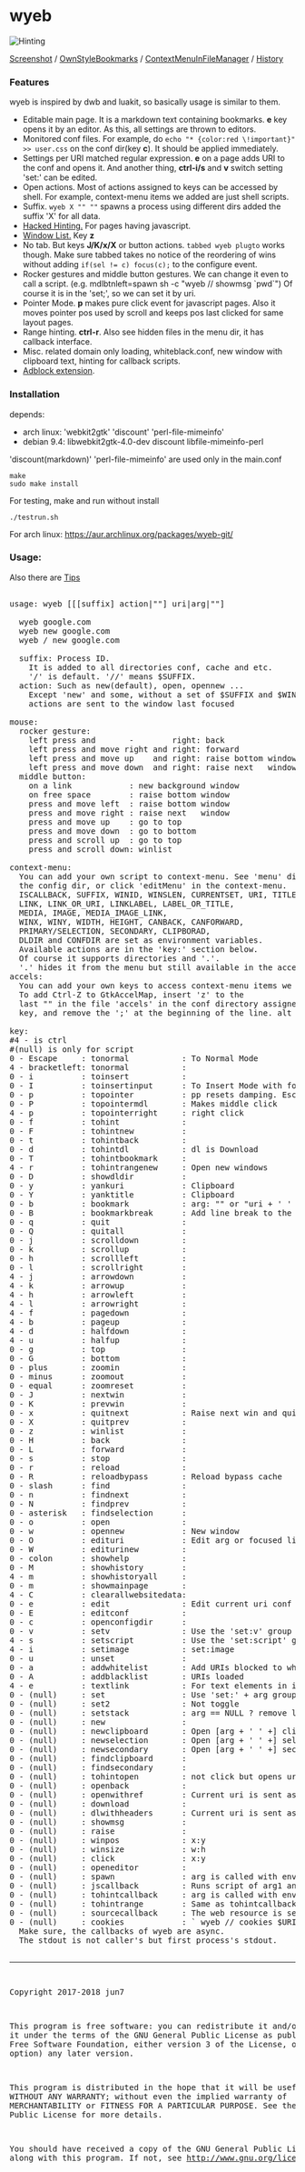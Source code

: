 # wyeb

![Hinting](https://github.com/jun7/wyeb/wiki/img/hinting.png)

[Screenshot](https://github.com/jun7/wyeb/wiki/img/favicon.png)
/ [OwnStyleBookmarks](https://github.com/jun7/wyeb/wiki/img/bookmark.png)
/ [ContextMenuInFileManager](https://github.com/jun7/wyeb/wiki/img/contextmenu.jpg)
/ [History](https://github.com/jun7/wyeb/wiki/img/history.jpg)

### Features
wyeb is inspired by dwb and luakit, so basically usage is similar to them.

- Editable main page. It is a markdown text containing bookmarks.
**e** key opens it by an editor. As this, all settings are thrown to editors.
- Monitored conf files. For example, do `echo "* {color:red \!important}" >> user.css` on the conf dir(key **c**).
It should be applied immediately.
- Settings per URI matched regular expression. **e** on a page adds URI to the conf and opens it.
And another thing, **ctrl-i/s** and **v** switch setting 'set:' can be edited.
- Open actions. Most of actions assigned to keys can be accessed by shell.
For example, context-menu items we added are just shell scripts.
- Suffix. `wyeb X "" ""` spawns a process using different dirs added the suffix 'X' for all data.
- [Hacked Hinting.](https://github.com/jun7/wyeb/wiki/img/hackedhint.png) For pages having javascript.
- [Window List.](https://github.com/jun7/wyeb/wiki/img/windowlist.jpg) Key **z**
- No tab. But keys **J/K/x/X** or button actions. `tabbed wyeb plugto` works though.
Make sure tabbed takes no notice of the reordering of wins
without adding `if(sel != c) focus(c);` to the configure event.
- Rocker gestures and middle button gestures. We can change it even to call a script.
(e.g. mdlbtnleft=spawn sh -c "wyeb // showmsg \`pwd\`")
Of course it is in the 'set;', so we can set it by uri.
- Pointer Mode. **p** makes pure click event for javascript pages.
Also it moves pointer pos used by scroll and keeps pos last clicked for same layout pages.
- Range hinting. **ctrl-r**. Also see hidden files in the menu dir, it has callback interface.
- Misc. related domain only loading,
whiteblack.conf, new window with clipboard text, hinting for callback scripts.
- [Adblock extension](https://github.com/jun7/wyebadblock).

### Installation
depends:

- arch linux: 'webkit2gtk' 'discount' 'perl-file-mimeinfo'
- debian 9.4: libwebkit2gtk-4.0-dev discount libfile-mimeinfo-perl

'discount(markdown)' 'perl-file-mimeinfo' are used only in the main.conf

	make
	sudo make install

For testing, make and run without install

	./testrun.sh

For arch linux: https://aur.archlinux.org/packages/wyeb-git/

### Usage:
Also there are [Tips](https://github.com/jun7/wyeb/wiki)
<pre>

usage: wyeb [[[suffix] action|""] uri|arg|""]

  wyeb google.com
  wyeb new google.com
  wyeb / new google.com

  suffix: Process ID.
    It is added to all directories conf, cache and etc.
    '/' is default. '//' means $SUFFIX.
  action: Such as new(default), open, opennew ...
    Except 'new' and some, without a set of $SUFFIX and $WINID,
    actions are sent to the window last focused

mouse:
  rocker gesture:
    left press and       -        right: back
    left press and move right and right: forward
    left press and move up    and right: raise bottom window and close
    left press and move down  and right: raise next   window and close
  middle button:
    on a link            : new background window
    on free space        : raise bottom window
    press and move left  : raise bottom window
    press and move right : raise next   window
    press and move up    : go to top
    press and move down  : go to bottom
    press and scroll up  : go to top
    press and scroll down: winlist

context-menu:
  You can add your own script to context-menu. See 'menu' dir in
  the config dir, or click 'editMenu' in the context-menu.
  ISCALLBACK, SUFFIX, WINID, WINSLEN, CURRENTSET, URI, TITLE, FOCUSURI,
  LINK, LINK_OR_URI, LINKLABEL, LABEL_OR_TITLE,
  MEDIA, IMAGE, MEDIA_IMAGE_LINK,
  WINX, WINY, WIDTH, HEIGHT, CANBACK, CANFORWARD,
  PRIMARY/SELECTION, SECONDARY, CLIPBORAD,
  DLDIR and CONFDIR are set as environment variables.
  Available actions are in the 'key:' section below.
  Of course it supports directories and '.'.
  '.' hides it from the menu but still available in the accels.
accels:
  You can add your own keys to access context-menu items we added.
  To add Ctrl-Z to GtkAccelMap, insert '<Primary><Shift>z' to the
  last "" in the file 'accels' in the conf directory assigned 'c'
  key, and remove the ';' at the beginning of the line. alt is <Alt>.

key:
#4 - is ctrl
#(null) is only for script
0 - Escape     : tonormal           : To Normal Mode
4 - bracketleft: tonormal           : 
0 - i          : toinsert           : 
0 - I          : toinsertinput      : To Insert Mode with focus of first input
0 - p          : topointer          : pp resets damping. Esc clears pos. Press enter/space makes btn press
0 - P          : topointermdl       : Makes middle click
4 - p          : topointerright     : right click
0 - f          : tohint             : 
0 - F          : tohintnew          : 
0 - t          : tohintback         : 
0 - d          : tohintdl           : dl is Download
0 - T          : tohintbookmark     : 
4 - r          : tohintrangenew     : Open new windows
0 - D          : showdldir          : 
0 - y          : yankuri            : Clipboard
0 - Y          : yanktitle          : Clipboard
0 - b          : bookmark           : arg: "" or "uri + ' ' + label"
0 - B          : bookmarkbreak      : Add line break to the main page
0 - q          : quit               : 
0 - Q          : quitall            : 
0 - j          : scrolldown         : 
0 - k          : scrollup           : 
0 - h          : scrollleft         : 
0 - l          : scrollright        : 
4 - j          : arrowdown          : 
4 - k          : arrowup            : 
4 - h          : arrowleft          : 
4 - l          : arrowright         : 
4 - f          : pagedown           : 
4 - b          : pageup             : 
4 - d          : halfdown           : 
4 - u          : halfup             : 
0 - g          : top                : 
0 - G          : bottom             : 
0 - plus       : zoomin             : 
0 - minus      : zoomout            : 
0 - equal      : zoomreset          : 
0 - J          : nextwin            : 
0 - K          : prevwin            : 
0 - x          : quitnext           : Raise next win and quit current win
0 - X          : quitprev           : 
0 - z          : winlist            : 
0 - H          : back               : 
0 - L          : forward            : 
0 - s          : stop               : 
0 - r          : reload             : 
0 - R          : reloadbypass       : Reload bypass cache
0 - slash      : find               : 
0 - n          : findnext           : 
0 - N          : findprev           : 
0 - asterisk   : findselection      : 
0 - o          : open               : 
0 - w          : opennew            : New window
0 - O          : edituri            : Edit arg or focused link or current page's URI
0 - W          : editurinew         : 
0 - colon      : showhelp           : 
0 - M          : showhistory        : 
4 - m          : showhistoryall     : 
0 - m          : showmainpage       : 
4 - C          : clearallwebsitedata: 
0 - e          : edit               : Edit current uri conf or mainpage
0 - E          : editconf           : 
0 - c          : openconfigdir      : 
0 - v          : setv               : Use the 'set:v' group
4 - s          : setscript          : Use the 'set:script' group
4 - i          : setimage           : set:image
0 - u          : unset              : 
0 - a          : addwhitelist       : Add URIs blocked to whiteblack.conf as white list
0 - A          : addblacklist       : URIs loaded
4 - e          : textlink           : For text elements in insert mode
0 - (null)     : set                : Use 'set:' + arg group of main.conf. This toggles
0 - (null)     : set2               : Not toggle
0 - (null)     : setstack           : arg == NULL ? remove last : add set without checking duplicate
0 - (null)     : new                : 
0 - (null)     : newclipboard       : Open [arg + ' ' +] clipboard text in a new window
0 - (null)     : newselection       : Open [arg + ' ' +] selection ...
0 - (null)     : newsecondary       : Open [arg + ' ' +] secondaly ...
0 - (null)     : findclipboard      : 
0 - (null)     : findsecondary      : 
0 - (null)     : tohintopen         : not click but opens uri as opennew/back
0 - (null)     : openback           : 
0 - (null)     : openwithref        : Current uri is sent as Referer
0 - (null)     : download           : 
0 - (null)     : dlwithheaders      : Current uri is sent as Referer. Also cookies
0 - (null)     : showmsg            : 
0 - (null)     : raise              : 
0 - (null)     : winpos             : x:y
0 - (null)     : winsize            : w:h
0 - (null)     : click              : x:y
0 - (null)     : openeditor         : 
0 - (null)     : spawn              : arg is called with environment variables
0 - (null)     : jscallback         : Runs script of arg1 and arg2 is called with $RESULT
0 - (null)     : tohintcallback     : arg is called with env selected by hint
0 - (null)     : tohintrange        : Same as tohintcallback but range
0 - (null)     : sourcecallback     : The web resource is sent via pipe
0 - (null)     : cookies            : ` wyeb // cookies $URI 'sh -c "echo $RESULT"' ` prints headers.
  Make sure, the callbacks of wyeb are async.
  The stdout is not caller's but first process's stdout.

</pre>
<hr>
<pre>

Copyright 2017-2018 jun7

This program is free software: you can redistribute it and/or modify
it under the terms of the GNU General Public License as published by
the Free Software Foundation, either version 3 of the License, or
(at your option) any later version.

This program is distributed in the hope that it will be useful,
but WITHOUT ANY WARRANTY; without even the implied warranty of
MERCHANTABILITY or FITNESS FOR A PARTICULAR PURPOSE.  See the
GNU General Public License for more details.

You should have received a copy of the GNU General Public License
along with this program.  If not, see <http://www.gnu.org/licenses/>.

</pre>
